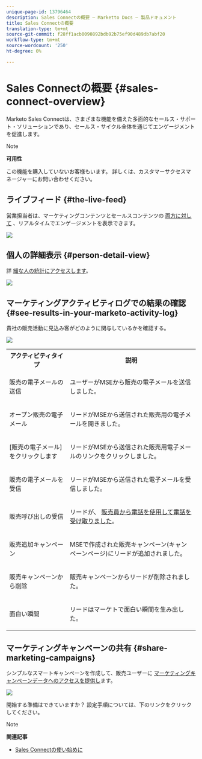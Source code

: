 ```yaml
---
unique-page-id: 13796464
description: Sales Connectの概要 — Marketto Docs — 製品ドキュメント
title: Sales Connectの概要
translation-type: tm+mt
source-git-commit: f28ff1acb0090892bdb92b75ef90d489db7abf20
workflow-type: tm+mt
source-wordcount: '250'
ht-degree: 0%

---
```



# Sales Connectの概要 {#sales-connect-overview}

Marketo Sales Connectは、さまざまな機能を備えた多面的なセールス・サポート・ソリューションであり、セールス・サイクル全体を通じてエンゲージメントを促進します。

>[!NOTE]
>
>**可用性**
>
>この機能を購入していないお客様もいます。 詳しくは、カスタマーサクセスマネージャーにお問い合わせください。

## ライブフィード {#the-live-feed}

営業担当者は、マーケティングコンテンツとセールスコンテンツの [両方に対して](http://docs.marketo.com/x/d4TS) 、リアルタイムでエンゲージメントを表示できます。

![](assets/engagement.jpg)

## 個人の詳細表示 {#person-detail-view}

詳 [細な人の統計にアクセスします](http://docs.marketo.com/x/e4TS)。

![](assets/2018-05-11-at-3.28-pm.jpg)

## マーケティングアクティビティログでの結果の確認 {#see-results-in-your-marketo-activity-log}

貴社の販売活動に見込み客がどのように関与しているかを確認する。

![](assets/2018-05-11-at-3.30-pm.jpg)

<table> 
 <tbody> 
  <tr> 
   <th>アクティビティタイプ</th> 
   <th>説明</th> 
  </tr> 
  <tr> 
   <td><p>販売の電子メールの送信</p></td> 
   <td><p>ユーザーがMSEから販売の電子メールを送信しました。</p></td> 
  </tr> 
  <tr> 
   <td><p>オープン販売の電子メール</p></td> 
   <td><p>リードがMSEから送信された販売用の電子メールを開きました。</p></td> 
  </tr> 
  <tr> 
   <td><p>[販売の電子メール]をクリックします</p></td> 
   <td><p>リードがMSEから送信された販売用電子メールのリンクをクリックしました。</p></td> 
  </tr> 
  <tr> 
   <td colspan="1"><p>販売の電子メールを受信</p></td> 
   <td colspan="1"><p>リードがMSEから送信された電子メールを受信しました。</p></td> 
  </tr> 
  <tr> 
   <td colspan="1"><p>販売呼び出しの受信</p></td> 
   <td colspan="1"><p>リードが、 <a href="http://docs.marketo.com/x/NgDb" rel="nofollow">販売員から電話を使用して電話を受け取りました</a>。</p></td> 
  </tr> 
  <tr> 
   <td colspan="1"><p>販売追加キャンペーン</p></td> 
   <td colspan="1"><p>MSEで作成された販売キャンペーン(キャンペーンページ)にリードが追加されました。</p></td> 
  </tr> 
  <tr> 
   <td colspan="1"><p>販売キャンペーンから削除</p></td> 
   <td colspan="1"><p>販売キャンペーンからリードが削除されました。</p></td> 
  </tr> 
  <tr> 
   <td colspan="1"><p>面白い瞬間</p></td> 
   <td colspan="1"><p>リードはマーケトで面白い瞬間を生み出した。</p></td> 
  </tr> 
 </tbody> 
</table>

## マーケティングキャンペーンの共有 {#share-marketing-campaigns}

シンプルなスマートキャンペーンを作成して、販売ユーザーに [マーケティングキャンペーンデータへのアクセスを提供し](http://docs.marketo.com/x/NwDh)ます。

![](assets/campaign-is-requested.jpg)

開始する準備はできていますか？ 設定手順については、下のリンクをクリックしてください。

>[!NOTE]
>
>**関連記事**
>
>* [Sales Connectの使い始めに](http://docs.marketo.com/x/coTS)

>



